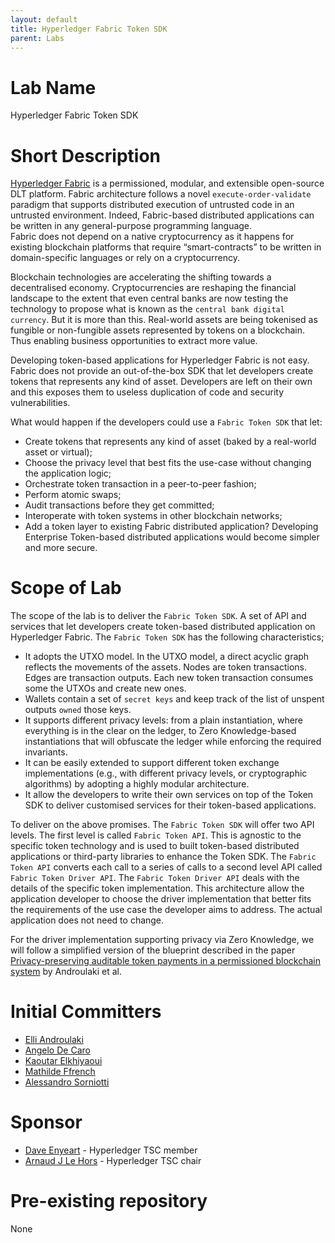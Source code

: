 ```yaml
---
layout: default
title: Hyperledger Fabric Token SDK
parent: Labs
---
```

# Lab Name

Hyperledger Fabric Token SDK

# Short Description

[Hyperledger Fabric]('https://www.hyperledger.org/use/fabric') is a permissioned, modular, and extensible open-source DLT platform. Fabric architecture follows a novel `execute-order-validate` paradigm that supports distributed execution of untrusted code in an untrusted environment. Indeed, Fabric-based distributed applications can be written in any general-purpose programming language.  
Fabric does not depend on a native cryptocurrency as it happens for existing blockchain platforms that require “smart-contracts” to be written in domain-specific languages or rely on a cryptocurrency.

Blockchain technologies are accelerating the shifting towards a decentralised economy. Cryptocurrencies are reshaping the financial landscape to the extent that even central banks are now testing the technology to propose what is known as the `central bank digital currency`. But it is more than this. Real-world assets are being tokenised as fungible or non-fungible assets represented by tokens on a blockchain. Thus enabling business opportunities to extract more value.

Developing token-based applications for Hyperledger Fabric is not easy. Fabric does not provide an out-of-the-box SDK that let developers create tokens that represents any kind of asset. Developers are left on their own and this exposes them to useless duplication of code and security vulnerabilities.

What would happen if the developers could use a `Fabric Token SDK` that let:
- Create tokens that represents any kind of asset (baked by a real-world asset or virtual);
- Choose the privacy level that best fits the use-case without changing the application logic;
- Orchestrate token transaction in a peer-to-peer fashion;
- Perform atomic swaps;
- Audit transactions before they get committed;
- Interoperate with token systems in other blockchain networks;
- Add a token layer to existing Fabric distributed application?
Developing Enterprise Token-based distributed applications would become simpler and more secure.

# Scope of Lab

The scope of the lab is to deliver the `Fabric Token SDK`. A set of API and services that let developers create token-based distributed application on Hyperledger Fabric.
The `Fabric Token SDK` has the following characteristics;
- It adopts the UTXO model. In the UTXO model, a direct acyclic graph reflects the movements of the assets. Nodes are token transactions. Edges are transaction outputs. Each new token transaction consumes some the UTXOs and create new ones.
- Wallets contain a set of `secret keys` and keep track of the list of unspent outputs `owned` those keys.
- It supports different privacy levels: from a plain instantiation, where everything is in the clear on the ledger, to Zero Knowledge-based instantiations that will obfuscate the ledger while enforcing the required invariants.
- It can be easily extended to support different token exchange implementations (e.g., with different privacy levels, or cryptographic algorithms) by adopting a highly modular architecture.
- It allow the developers to write their own services on top of the Token SDK to deliver customised services for their token-based applications.

To deliver on the above promises. The `Fabric Token SDK` will offer two API levels. The first level is called `Fabric Token API`. This is agnostic to the specific token technology and is used to built token-based distributed applications or third-party libraries to enhance the Token SDK. The `Fabric Token API` converts each call to a series of calls to a second level API called `Fabric Token Driver API`. The `Fabric Token Driver API` deals with the details of the specific token implementation. This architecture allow the application developer to choose the driver implementation that better fits the requirements of the use case the developer aims to address. The actual application does not need to change.

For the driver implementation supporting privacy via Zero Knowledge, we will follow a simplified version of the blueprint described in the paper [Privacy-preserving auditable token payments in a permissioned blockchain system]('https://eprint.iacr.org/2019/1058.pdf') by Androulaki et al.

# Initial Committers

- [Elli Androulaki](`https://github.com/elli-androulaki`)
- [Angelo De Caro](`https://github.com/adecaro`)
- [Kaoutar Elkhiyaoui](`https://github.com/KElkhiyaoui`)
- [Mathilde Ffrench](`https://github.com/mffrench`)
- [Alessandro Sorniotti](`https://github.com/ale-linux`)

# Sponsor

- [Dave Enyeart](https://github.com/denyeart) - Hyperledger TSC member
- [Arnaud J Le Hors](https://github.com/lehors) - Hyperledger TSC chair

# Pre-existing repository

None

